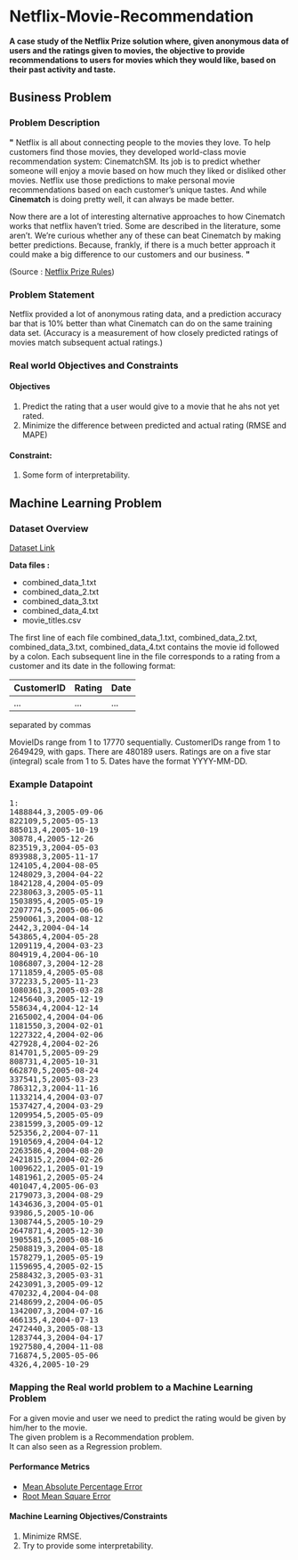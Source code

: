 # Netflix-Movie-Recommendation
**A case study of the Netflix Prize solution where, given anonymous data of users and the ratings given to movies, the objective to provide recommendations to users for movies which they would like, based on their past activity and taste.**


## Business Problem

### Problem Description

**"** Netflix is all about connecting people to the movies they love. To help customers find those movies, they developed world-class movie recommendation system: CinematchSM. Its job is to predict whether someone will enjoy a movie based on how much they liked or disliked other movies. Netflix use those predictions to make personal movie recommendations based on each customer’s unique tastes. And while **Cinematch** is doing pretty well, it can always be made better.

Now there are a lot of interesting alternative approaches to how Cinematch works that netflix haven’t tried. Some are described in the literature, some aren’t. We’re curious whether any of these can beat Cinematch by making better predictions. Because, frankly, if there is a much better approach it could make a big difference to our customers and our business. **"**

(Source : [Netflix Prize Rules](https://www.netflixprize.com/rules.html))

### Problem Statement

Netflix provided a lot of anonymous rating data, and a prediction accuracy bar that is 10% better than what Cinematch can do on the same training data set. (Accuracy is a measurement of how closely predicted ratings of movies match subsequent actual ratings.) 

### Real world Objectives and Constraints

#### Objectives
1. Predict the rating that a user would give to a movie that he ahs not yet rated.
2. Minimize the difference between predicted and actual rating (RMSE and MAPE)


#### Constraint:
1. Some form of interpretability.

## Machine Learning Problem

### Dataset Overview

[Dataset Link](https://www.kaggle.com/netflix-inc/netflix-prize-data/data)

**Data files :**

* combined_data_1.txt 
* combined_data_2.txt 
* combined_data_3.txt 
* combined_data_4.txt 
* movie_titles.csv

The first line of each file combined_data_1.txt, combined_data_2.txt, combined_data_3.txt, combined_data_4.txt contains the movie id followed by a colon. Each subsequent line in the file corresponds to a rating from a customer and its date in the following format:

| CustomerID | Rating | Date |
|------------| ------ | ---- |
|    ...     |  ...   |  ... |

separated by commas

MovieIDs range from 1 to 17770 sequentially.
CustomerIDs range from 1 to 2649429, with gaps. There are 480189 users.
Ratings are on a five star (integral) scale from 1 to 5.
Dates have the format YYYY-MM-DD.

### Example Datapoint

<pre>
1:
1488844,3,2005-09-06
822109,5,2005-05-13
885013,4,2005-10-19
30878,4,2005-12-26
823519,3,2004-05-03
893988,3,2005-11-17
124105,4,2004-08-05
1248029,3,2004-04-22
1842128,4,2004-05-09
2238063,3,2005-05-11
1503895,4,2005-05-19
2207774,5,2005-06-06
2590061,3,2004-08-12
2442,3,2004-04-14
543865,4,2004-05-28
1209119,4,2004-03-23
804919,4,2004-06-10
1086807,3,2004-12-28
1711859,4,2005-05-08
372233,5,2005-11-23
1080361,3,2005-03-28
1245640,3,2005-12-19
558634,4,2004-12-14
2165002,4,2004-04-06
1181550,3,2004-02-01
1227322,4,2004-02-06
427928,4,2004-02-26
814701,5,2005-09-29
808731,4,2005-10-31
662870,5,2005-08-24
337541,5,2005-03-23
786312,3,2004-11-16
1133214,4,2004-03-07
1537427,4,2004-03-29
1209954,5,2005-05-09
2381599,3,2005-09-12
525356,2,2004-07-11
1910569,4,2004-04-12
2263586,4,2004-08-20
2421815,2,2004-02-26
1009622,1,2005-01-19
1481961,2,2005-05-24
401047,4,2005-06-03
2179073,3,2004-08-29
1434636,3,2004-05-01
93986,5,2005-10-06
1308744,5,2005-10-29
2647871,4,2005-12-30
1905581,5,2005-08-16
2508819,3,2004-05-18
1578279,1,2005-05-19
1159695,4,2005-02-15
2588432,3,2005-03-31
2423091,3,2005-09-12
470232,4,2004-04-08
2148699,2,2004-06-05
1342007,3,2004-07-16
466135,4,2004-07-13
2472440,3,2005-08-13
1283744,3,2004-04-17
1927580,4,2004-11-08
716874,5,2005-05-06
4326,4,2005-10-29
</pre>

### Mapping the Real world problem to a Machine Learning Problem

For a given movie and user we need to predict the rating would be given by him/her to the movie.  
The given problem is a Recommendation problem.  
It can also seen as a Regression problem.

#### Performance Metrics

* [Mean Absolute Percentage Error](https://en.wikipedia.org/wiki/Mean_absolute_percentage_error)
* [Root Mean Square Error](https://en.wikipedia.org/wiki/Root-mean-square_deviation)

#### Machine Learning Objectives/Constraints

1. Minimize RMSE.
2. Try to provide some interpretability.
